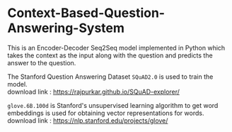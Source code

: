 # Context-Based-Question-Answering-System

This is an Encoder-Decoder Seq2Seq model implemented in Python which takes the context as the input along with the question and predicts the answer to the question.

The Stanford Question Answering Dataset `SQuAD2.0` is used to train the model. <br />
download link : https://rajpurkar.github.io/SQuAD-explorer/

`glove.6B.100d` is Stanford's unsupervised learning algorithm to get word embeddings is used for obtaining vector representations for words.
download link : https://nlp.stanford.edu/projects/glove/
